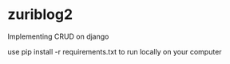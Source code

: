 # zuriblog2
Implementing CRUD on django

use pip install -r requirements.txt to run locally on your computer
